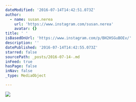 ```yaml
---
dateModified: '2016-07-14T14:42:51.073Z'
author:
  - name: susan.nerea
    url: 'https://www.instagram.com/susan.nerea'
    avatar: {}
title: ' '
isBasedOnUrl: 'https://www.instagram.com/p/BH2HSGuBOEv/'
description: ''
datePublished: '2016-07-14T14:42:55.073Z'
starred: false
sourcePath: _posts/2016-07-14-.md
inFeed: true
hasPage: false
inNav: false
_type: MediaObject

---
```

![ ](https://imgflo.herokuapp.com/graph/vahj1ThiexotieMo/f2295fcd7c593a96084c69c010e6d7e7/noop.jpg?input=https%3A%2F%2Fscontent.cdninstagram.com%2Ft51.2885-15%2Fs640x640%2Fsh0.08%2Fe35%2F13671724_1655158064806650_691910575_n.jpg%3Fig_cache_key%3DMTI5NDI1Mzk3MzQwNjI3NzkzNQ%253D%253D.2)